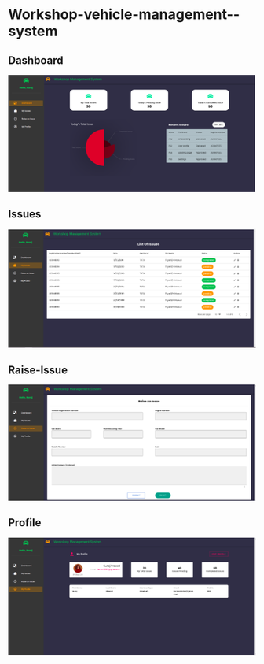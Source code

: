 # Workshop-vehicle-management--system

## Dashboard

![Workshop-vehicle-management--system](/images/dashboard.png)


## Issues

![Workshop-vehicle-management--system](/images/issues.png)


## Raise-Issue

![Workshop-vehicle-management--system](/images/raise-issue.png)


## Profile

![Workshop-vehicle-management--system](/images/profile.png)

